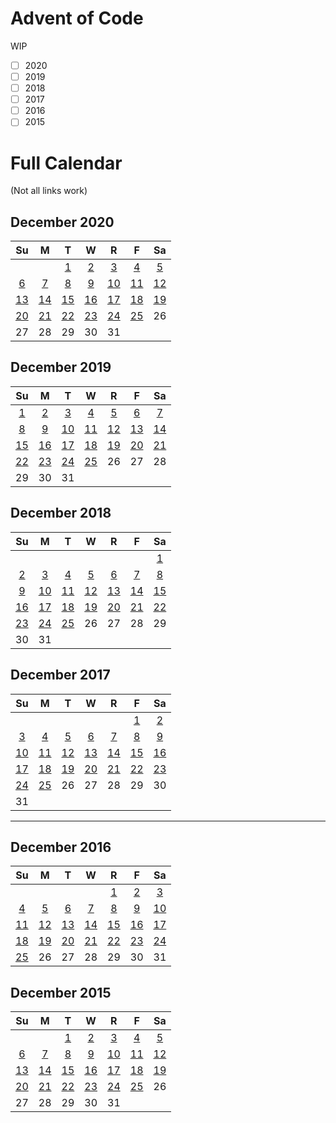 # Advent of Code

WIP

- [ ] 2020
- [ ] 2019
- [ ] 2018
- [ ] 2017
- [ ] 2016
- [ ] 2015

# Full Calendar

(Not all links work)

## December 2020

<table><thead>
<tr>
<th align="center">Su</th>
<th align="center">M</th>
<th align="center">T</th>
<th align="center">W</th>
<th align="center">R</th>
<th align="center">F</th>
<th align="center">Sa</th>
</tr>
</thead><tbody>
<tr>
<td align="center"></td>
<td align="center"></td>
<td align="center"><a href="https://github.com/solarkennedy/AdventOfCode/blob/master/2020/1/main.go">1</a></td>
<td align="center"><a href="https://github.com/solarkennedy/AdventOfCode/blob/master/2020/2/main.go">2</a></td>
<td align="center"><a href="https://github.com/solarkennedy/AdventOfCode/blob/master/2020/3/main.go">3</a></td>
<td align="center"><a href="https://github.com/solarkennedy/AdventOfCode/blob/master/2020/4/main.go">4</a></td>
<td align="center"><a href="https://github.com/solarkennedy/AdventOfCode/blob/master/2020/5/main.go">5</a></td>
</tr>
<tr>
<td align="center"><a href="https://github.com/solarkennedy/AdventOfCode/blob/master/2020/6/main.go">6</a></td>
<td align="center"><a href="https://github.com/solarkennedy/AdventOfCode/blob/master/2020/7/main.go">7</a></td>
<td align="center"><a href="https://github.com/solarkennedy/AdventOfCode/blob/master/2020/8/main.go">8</a></td>
<td align="center"><a href="https://github.com/solarkennedy/AdventOfCode/blob/master/2020/9/main.go">9</a></td>
<td align="center"><a href="https://github.com/solarkennedy/AdventOfCode/blob/master/2020/10/main.go">10</a></td>
<td align="center"><a href="https://github.com/solarkennedy/AdventOfCode/blob/master/2020/11/main.go">11</a></td>
<td align="center"><a href="https://github.com/solarkennedy/AdventOfCode/blob/master/2020/12/main.go">12</a></td>
</tr>
<tr>
<td align="center"><a href="https://github.com/solarkennedy/AdventOfCode/blob/master/2020/13/main.go">13</a></td>
<td align="center"><a href="https://github.com/solarkennedy/AdventOfCode/blob/master/2020/14/main.go">14</a></td>
<td align="center"><a href="https://github.com/solarkennedy/AdventOfCode/blob/master/2020/15/main.go">15</a></td>
<td align="center"><a href="https://github.com/solarkennedy/AdventOfCode/blob/master/2020/16/main.go">16</a></td>
<td align="center"><a href="https://github.com/solarkennedy/AdventOfCode/blob/master/2020/17/main.go">17</a></td>
<td align="center"><a href="https://github.com/solarkennedy/AdventOfCode/blob/master/2020/18/main.go">18</a></td>
<td align="center"><a href="https://github.com/solarkennedy/AdventOfCode/blob/master/2020/19/main.go">19</a></td>
</tr>
<tr>
<td align="center"><a href="https://github.com/solarkennedy/AdventOfCode/blob/master/2020/20/main.go">20</a></td>
<td align="center"><a href="https://github.com/solarkennedy/AdventOfCode/blob/master/2020/21/main.go">21</a></td>
<td align="center"><a href="https://github.com/solarkennedy/AdventOfCode/blob/master/2020/22/main.go">22</a></td>
<td align="center"><a href="https://github.com/solarkennedy/AdventOfCode/blob/master/2020/23/main.go">23</a></td>
<td align="center"><a href="https://github.com/solarkennedy/AdventOfCode/blob/master/2020/24/main.go">24</a></td>
<td align="center"><a href="https://github.com/solarkennedy/AdventOfCode/blob/master/2020/25/main.go">25</a></td>
<td align="center">26</td>
</tr>
<tr>
<td align="center">27</td>
<td align="center">28</td>
<td align="center">29</td>
<td align="center">30</td>
<td align="center">31</td>
<td align="center"></td>
<td align="center"></td>
</tr>
</tbody></table>

## December 2019

<table><thead>
<tr>
<th align="center">Su</th>
<th align="center">M</th>
<th align="center">T</th>
<th align="center">W</th>
<th align="center">R</th>
<th align="center">F</th>
<th align="center">Sa</th>
</tr>
</thead><tbody>
<tr>
<td align="center"><a href="https://github.com/solarkennedy/AdventOfCode/blob/master/2019/1/main.go">1</a></td>
<td align="center"><a href="https://github.com/solarkennedy/AdventOfCode/blob/master/2019/2/main.go">2</a></td>
<td align="center"><a href="https://github.com/solarkennedy/AdventOfCode/blob/master/2019/3/main.go">3</a></td>
<td align="center"><a href="https://github.com/solarkennedy/AdventOfCode/blob/master/2019/4/main.go">4</a></td>
<td align="center"><a href="https://github.com/solarkennedy/AdventOfCode/blob/master/2019/5/main.go">5</a></td>
<td align="center"><a href="https://github.com/solarkennedy/AdventOfCode/blob/master/2019/6/main.go">6</a></td>
<td align="center"><a href="https://github.com/solarkennedy/AdventOfCode/blob/master/2019/7/main.go">7</a></td>
</tr>
<tr>
<td align="center"><a href="https://github.com/solarkennedy/AdventOfCode/blob/master/2019/8/main.go">8</a></td>
<td align="center"><a href="https://github.com/solarkennedy/AdventOfCode/blob/master/2019/9/main.go">9</a></td>
<td align="center"><a href="https://github.com/solarkennedy/AdventOfCode/blob/master/2019/10/main.go">10</a></td>
<td align="center"><a href="https://github.com/solarkennedy/AdventOfCode/blob/master/2019/11/main.go">11</a></td>
<td align="center"><a href="https://github.com/solarkennedy/AdventOfCode/blob/master/2019/12/main.go">12</a></td>
<td align="center"><a href="https://github.com/solarkennedy/AdventOfCode/blob/master/2019/13/main.go">13</a></td>
<td align="center"><a href="https://github.com/solarkennedy/AdventOfCode/blob/master/2019/14/main.go">14</a></td>
</tr>
<tr>
<td align="center"><a href="https://github.com/solarkennedy/AdventOfCode/blob/master/2019/15/main.go">15</a></td>
<td align="center"><a href="https://github.com/solarkennedy/AdventOfCode/blob/master/2019/16/main.go">16</a></td>
<td align="center"><a href="https://github.com/solarkennedy/AdventOfCode/blob/master/2019/17/main.go">17</a></td>
<td align="center"><a href="https://github.com/solarkennedy/AdventOfCode/blob/master/2019/18/main.go">18</a></td>
<td align="center"><a href="https://github.com/solarkennedy/AdventOfCode/blob/master/2019/19/main.go">19</a></td>
<td align="center"><a href="https://github.com/solarkennedy/AdventOfCode/blob/master/2019/20/main.go">20</a></td>
<td align="center"><a href="https://github.com/solarkennedy/AdventOfCode/blob/master/2019/21/main.go">21</a></td>
</tr>
<tr>
<td align="center"><a href="https://github.com/solarkennedy/AdventOfCode/blob/master/2019/22/main.go">22</a></td>
<td align="center"><a href="https://github.com/solarkennedy/AdventOfCode/blob/master/2019/23/main.go">23</a></td>
<td align="center"><a href="https://github.com/solarkennedy/AdventOfCode/blob/master/2019/24/main.go">24</a></td>
<td align="center"><a href="https://github.com/solarkennedy/AdventOfCode/blob/master/2019/25/main.go">25</a></td>
<td align="center">26</td>
<td align="center">27</td>
<td align="center">28</td>
</tr>
<tr>
<td align="center">29</td>
<td align="center">30</td>
<td align="center">31</td>
<td align="center"></td>
<td align="center"></td>
<td align="center"></td>
<td align="center"></td>
</tr>
</tbody></table>

## December 2018

<table><thead>
<tr>
<th align="center">Su</th>
<th align="center">M</th>
<th align="center">T</th>
<th align="center">W</th>
<th align="center">R</th>
<th align="center">F</th>
<th align="center">Sa</th>
</tr>
</thead><tbody>
<tr>
<td align="center"></td>
<td align="center"></td>
<td align="center"></td>
<td align="center"></td>
<td align="center"></td>
<td align="center"></td>
<td align="center"><a href="https://github.com/solarkennedy/AdventOfCode/blob/master/2018/1/main.go">1</a></td>
</tr>
<tr>
<td align="center"><a href="https://github.com/solarkennedy/AdventOfCode/blob/master/2018/2/main.go">2</a></td>
<td align="center"><a href="https://github.com/solarkennedy/AdventOfCode/blob/master/2018/3/main.go">3</a></td>
<td align="center"><a href="https://github.com/solarkennedy/AdventOfCode/blob/master/2018/4/main.go">4</a></td>
<td align="center"><a href="https://github.com/solarkennedy/AdventOfCode/blob/master/2018/5/main.go">5</a></td>
<td align="center"><a href="https://github.com/solarkennedy/AdventOfCode/blob/master/2018/6/main.go">6</a></td>
<td align="center"><a href="https://github.com/solarkennedy/AdventOfCode/blob/master/2018/7/main.go">7</a></td>
<td align="center"><a href="https://github.com/solarkennedy/AdventOfCode/blob/master/2018/8/main.go">8</a></td>
</tr>
<tr>
<td align="center"><a href="https://github.com/solarkennedy/AdventOfCode/blob/master/2018/9/main.go">9</a></td>
<td align="center"><a href="https://github.com/solarkennedy/AdventOfCode/blob/master/2018/10/main.go">10</a></td>
<td align="center"><a href="https://github.com/solarkennedy/AdventOfCode/blob/master/2018/11/main.go">11</a></td>
<td align="center"><a href="https://github.com/solarkennedy/AdventOfCode/blob/master/2018/12/main.go">12</a></td>
<td align="center"><a href="https://github.com/solarkennedy/AdventOfCode/blob/master/2018/13/main.go">13</a></td>
<td align="center"><a href="https://github.com/solarkennedy/AdventOfCode/blob/master/2018/14/main.go">14</a></td>
<td align="center"><a href="https://github.com/solarkennedy/AdventOfCode/blob/master/2018/15/main.go">15</a></td>
</tr>
<tr>
<td align="center"><a href="https://github.com/solarkennedy/AdventOfCode/blob/master/2018/16/main.go">16</a></td>
<td align="center"><a href="https://github.com/solarkennedy/AdventOfCode/blob/master/2018/17/main.go">17</a></td>
<td align="center"><a href="https://github.com/solarkennedy/AdventOfCode/blob/master/2018/18/main.go">18</a></td>
<td align="center"><a href="https://github.com/solarkennedy/AdventOfCode/blob/master/2018/19/main.go">19</a></td>
<td align="center"><a href="https://github.com/solarkennedy/AdventOfCode/blob/master/2018/20/main.go">20</a></td>
<td align="center"><a href="https://github.com/solarkennedy/AdventOfCode/blob/master/2018/21/main.go">21</a></td>
<td align="center"><a href="https://github.com/solarkennedy/AdventOfCode/blob/master/2018/22/main.go">22</a></td>
</tr>
<tr>
<td align="center"><a href="https://github.com/solarkennedy/AdventOfCode/blob/master/2018/23/main.go">23</a></td>
<td align="center"><a href="https://github.com/solarkennedy/AdventOfCode/blob/master/2018/24/main.go">24</a></td>
<td align="center"><a href="https://github.com/solarkennedy/AdventOfCode/blob/master/2018/25/main.go">25</a></td>
<td align="center">26</td>
<td align="center">27</td>
<td align="center">28</td>
<td align="center">29</td>
</tr>
<tr>
<td align="center">30</td>
<td align="center">31</td>
<td align="center"></td>
<td align="center"></td>
<td align="center"></td>
<td align="center"></td>
<td align="center"></td>
</tr>
</tbody></table>

## December 2017

<table><thead>
<tr>
<th align="center">Su</th>
<th align="center">M</th>
<th align="center">T</th>
<th align="center">W</th>
<th align="center">R</th>
<th align="center">F</th>
<th align="center">Sa</th>
</tr>
</thead><tbody>
<tr>
<td align="center"></td>
<td align="center"></td>
<td align="center"></td>
<td align="center"></td>
<td align="center"></td>
<td align="center"><a href="https://github.com/solarkennedy/AdventOfCode/blob/master/2017/1/main.go">1</a></td>
<td align="center"><a href="https://github.com/solarkennedy/AdventOfCode/blob/master/2017/2/main.go">2</a></td>
</tr>
<tr>
<td align="center"><a href="https://github.com/solarkennedy/AdventOfCode/blob/master/2017/3/main.go">3</a></td>
<td align="center"><a href="https://github.com/solarkennedy/AdventOfCode/blob/master/2017/4/main.go">4</a></td>
<td align="center"><a href="https://github.com/solarkennedy/AdventOfCode/blob/master/2017/5/main.go">5</a></td>
<td align="center"><a href="https://github.com/solarkennedy/AdventOfCode/blob/master/2017/6/main.go">6</a></td>
<td align="center"><a href="https://github.com/solarkennedy/AdventOfCode/blob/master/2017/7/main.go">7</a></td>
<td align="center"><a href="https://github.com/solarkennedy/AdventOfCode/blob/master/2017/8/main.go">8</a></td>
<td align="center"><a href="https://github.com/solarkennedy/AdventOfCode/blob/master/2017/9/main.go">9</a></td>
</tr>
<tr>
<td align="center"><a href="https://github.com/solarkennedy/AdventOfCode/blob/master/2017/10/main.go">10</a></td>
<td align="center"><a href="https://github.com/solarkennedy/AdventOfCode/blob/master/2017/11/main.go">11</a></td>
<td align="center"><a href="https://github.com/solarkennedy/AdventOfCode/blob/master/2017/12/main.go">12</a></td>
<td align="center"><a href="https://github.com/solarkennedy/AdventOfCode/blob/master/2017/13/main.go">13</a></td>
<td align="center"><a href="https://github.com/solarkennedy/AdventOfCode/blob/master/2017/14/main.go">14</a></td>
<td align="center"><a href="https://github.com/solarkennedy/AdventOfCode/blob/master/2017/15/main.go">15</a></td>
<td align="center"><a href="https://github.com/solarkennedy/AdventOfCode/blob/master/2017/16/main.go">16</a></td>
</tr>
<tr>
<td align="center"><a href="https://github.com/solarkennedy/AdventOfCode/blob/master/2017/17/main.go">17</a></td>
<td align="center"><a href="https://github.com/solarkennedy/AdventOfCode/blob/master/2017/18/main.go">18</a></td>
<td align="center"><a href="https://github.com/solarkennedy/AdventOfCode/blob/master/2017/19/main.go">19</a></td>
<td align="center"><a href="https://github.com/solarkennedy/AdventOfCode/blob/master/2017/20/main.go">20</a></td>
<td align="center"><a href="https://github.com/solarkennedy/AdventOfCode/blob/master/2017/21/main.go">21</a></td>
<td align="center"><a href="https://github.com/solarkennedy/AdventOfCode/blob/master/2017/22/main.go">22</a></td>
<td align="center"><a href="https://github.com/solarkennedy/AdventOfCode/blob/master/2017/23/main.go">23</a></td>
</tr>
<tr>
<td align="center"><a href="https://github.com/solarkennedy/AdventOfCode/blob/master/2017/24/main.go">24</a></td>
<td align="center"><a href="https://github.com/solarkennedy/AdventOfCode/blob/master/2017/25/main.go">25</a></td>
<td align="center">26</td>
<td align="center">27</td>
<td align="center">28</td>
<td align="center">29</td>
<td align="center">30</td>
</tr>
<tr>
<td align="center">31</td>
<td align="center"></td>
<td align="center"></td>
<td align="center"></td>
<td align="center"></td>
<td align="center"></td>
<td align="center"></td>
</tr>
</tbody></table>
<hr />
<h2 id="wiki_december_2016">December 2016</h2>
<table><thead>
<tr>
<th align="center">Su</th>
<th align="center">M</th>
<th align="center">T</th>
<th align="center">W</th>
<th align="center">R</th>
<th align="center">F</th>
<th align="center">Sa</th>
</tr>
</thead><tbody>
<tr>
<td align="center"></td>
<td align="center"></td>
<td align="center"></td>
<td align="center"></td>
<td align="center"><a href="https://github.com/solarkennedy/AdventOfCode/blob/master/2016/1/main.go">1</a></td>
<td align="center"><a href="https://github.com/solarkennedy/AdventOfCode/blob/master/2016/2/main.go">2</a></td>
<td align="center"><a href="https://github.com/solarkennedy/AdventOfCode/blob/master/2016/3/main.go">3</a></td>
</tr>
<tr>
<td align="center"><a href="https://github.com/solarkennedy/AdventOfCode/blob/master/2016/4/main.go">4</a></td>
<td align="center"><a href="https://github.com/solarkennedy/AdventOfCode/blob/master/2016/5/main.go">5</a></td>
<td align="center"><a href="https://github.com/solarkennedy/AdventOfCode/blob/master/2016/6/main.go">6</a></td>
<td align="center"><a href="https://github.com/solarkennedy/AdventOfCode/blob/master/2016/7/main.go">7</a></td>
<td align="center"><a href="https://github.com/solarkennedy/AdventOfCode/blob/master/2016/8/main.go">8</a></td>
<td align="center"><a href="https://github.com/solarkennedy/AdventOfCode/blob/master/2016/9/main.go">9</a></td>
<td align="center"><a href="https://github.com/solarkennedy/AdventOfCode/blob/master/2016/10/main.go">10</a></td>
</tr>
<tr>
<td align="center"><a href="https://github.com/solarkennedy/AdventOfCode/blob/master/2016/11/main.go">11</a></td>
<td align="center"><a href="https://github.com/solarkennedy/AdventOfCode/blob/master/2016/12/main.go">12</a></td>
<td align="center"><a href="https://github.com/solarkennedy/AdventOfCode/blob/master/2016/13/main.go">13</a></td>
<td align="center"><a href="https://github.com/solarkennedy/AdventOfCode/blob/master/2016/14/main.go">14</a></td>
<td align="center"><a href="https://github.com/solarkennedy/AdventOfCode/blob/master/2016/15/main.go">15</a></td>
<td align="center"><a href="https://github.com/solarkennedy/AdventOfCode/blob/master/2016/16/main.go">16</a></td>
<td align="center"><a href="https://github.com/solarkennedy/AdventOfCode/blob/master/2016/17/main.go">17</a></td>
</tr>
<tr>
<td align="center"><a href="https://github.com/solarkennedy/AdventOfCode/blob/master/2016/18/main.go">18</a></td>
<td align="center"><a href="https://github.com/solarkennedy/AdventOfCode/blob/master/2016/19/main.go">19</a></td>
<td align="center"><a href="https://github.com/solarkennedy/AdventOfCode/blob/master/2016/20/main.go">20</a></td>
<td align="center"><a href="https://github.com/solarkennedy/AdventOfCode/blob/master/2016/21/main.go">21</a></td>
<td align="center"><a href="https://github.com/solarkennedy/AdventOfCode/blob/master/2016/22/main.go">22</a></td>
<td align="center"><a href="https://github.com/solarkennedy/AdventOfCode/blob/master/2016/23/main.go">23</a></td>
<td align="center"><a href="https://github.com/solarkennedy/AdventOfCode/blob/master/2016/24/main.go">24</a></td>
</tr>
<tr>
<td align="center"><a href="https://github.com/solarkennedy/AdventOfCode/blob/master/2016/25/main.go">25</a></td>
<td align="center">26</td>
<td align="center">27</td>
<td align="center">28</td>
<td align="center">29</td>
<td align="center">30</td>
<td align="center">31</td>
</tr>
</tbody></table>

## December 2015

<table><thead>
<tr>
<th align="center">Su</th>
<th align="center">M</th>
<th align="center">T</th>
<th align="center">W</th>
<th align="center">R</th>
<th align="center">F</th>
<th align="center">Sa</th>
</tr>
</thead><tbody>
<tr>
<td align="center"></td>
<td align="center"></td>
<td align="center"><a href="https://github.com/solarkennedy/AdventOfCode/blob/master/2015/1/main.go">1</a></td>
<td align="center"><a href="https://github.com/solarkennedy/AdventOfCode/blob/master/2015/2/main.go">2</a></td>
<td align="center"><a href="https://github.com/solarkennedy/AdventOfCode/blob/master/2015/3/main.go">3</a></td>
<td align="center"><a href="https://github.com/solarkennedy/AdventOfCode/blob/master/2015/4/main.go">4</a></td>
<td align="center"><a href="https://github.com/solarkennedy/AdventOfCode/blob/master/2015/5/main.go">5</a></td>
</tr>
<tr>
<td align="center"><a href="https://github.com/solarkennedy/AdventOfCode/blob/master/2015/6/main.go">6</a></td>
<td align="center"><a href="https://github.com/solarkennedy/AdventOfCode/blob/master/2015/7/main.go">7</a></td>
<td align="center"><a href="https://github.com/solarkennedy/AdventOfCode/blob/master/2015/8/main.go">8</a></td>
<td align="center"><a href="https://github.com/solarkennedy/AdventOfCode/blob/master/2015/9/main.go">9</a></td>
<td align="center"><a href="https://github.com/solarkennedy/AdventOfCode/blob/master/2015/10/main.go">10</a></td>
<td align="center"><a href="https://github.com/solarkennedy/AdventOfCode/blob/master/2015/11/main.go">11</a></td>
<td align="center"><a href="https://github.com/solarkennedy/AdventOfCode/blob/master/2015/12/main.go">12</a></td>
</tr>
<tr>
<td align="center"><a href="https://github.com/solarkennedy/AdventOfCode/blob/master/2015/13/main.go">13</a></td>
<td align="center"><a href="https://github.com/solarkennedy/AdventOfCode/blob/master/2015/14/main.go">14</a></td>
<td align="center"><a href="https://github.com/solarkennedy/AdventOfCode/blob/master/2015/15/main.go">15</a></td>
<td align="center"><a href="https://github.com/solarkennedy/AdventOfCode/blob/master/2015/16/main.go">16</a></td>
<td align="center"><a href="https://github.com/solarkennedy/AdventOfCode/blob/master/2015/17/main.go">17</a></td>
<td align="center"><a href="https://github.com/solarkennedy/AdventOfCode/blob/master/2015/18/main.go">18</a></td>
<td align="center"><a href="https://github.com/solarkennedy/AdventOfCode/blob/master/2015/19/main.go">19</a></td>
</tr>
<tr>
<td align="center"><a href="https://github.com/solarkennedy/AdventOfCode/blob/master/2015/20/main.go">20</a></td>
<td align="center"><a href="https://github.com/solarkennedy/AdventOfCode/blob/master/2015/21/main.go">21</a></td>
<td align="center"><a href="https://github.com/solarkennedy/AdventOfCode/blob/master/2015/22/main.go">22</a></td>
<td align="center"><a href="https://github.com/solarkennedy/AdventOfCode/blob/master/2015/23/main.go">23</a></td>
<td align="center"><a href="https://github.com/solarkennedy/AdventOfCode/blob/master/2015/24/main.go">24</a></td>
<td align="center"><a href="https://github.com/solarkennedy/AdventOfCode/blob/master/2015/25/main.go">25</a></td>
<td align="center">26</td>
</tr>
<tr>
<td align="center">27</td>
<td align="center">28</td>
<td align="center">29</td>
<td align="center">30</td>
<td align="center">31</td>
<td align="center"></td>
<td align="center"></td>
</tr>
</tbody></table>
